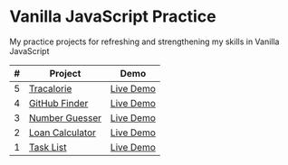 # Vanilla JavaScript Practice
My practice projects for refreshing and strengthening my skills in Vanilla JavaScript

 \# | Project | Demo
--- | --- | ---
5 | [Tracalorie](https://github.com/JLin-99/tracalorie) | [Live Demo](https://jlin-99.github.io/tracalorie/)
4 | [GitHub Finder](https://github.com/JLin-99/github-finder) | [Live Demo](https://jlin-99.github.io/github-finder/)
3 | [Number Guesser](https://github.com/JLin-99/number-guesser) | [Live Demo](https://jlin-99.github.io/number-guesser/)
2 | [Loan Calculator](https://github.com/JLin-99/loan-calculator) | [Live Demo](https://jlin-99.github.io/loan-calculator/)
1 | [Task List](https://github.com/JLin-99/task-list) | [Live Demo](https://jlin-99.github.io/task-list/)

